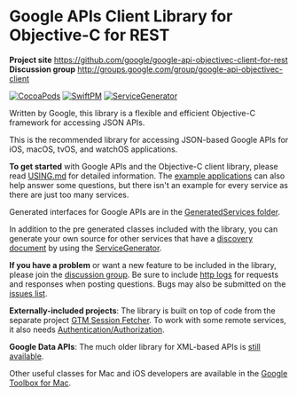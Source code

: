 # Google APIs Client Library for Objective-C for REST

**Project site** <https://github.com/google/google-api-objectivec-client-for-rest><br>
**Discussion group** <http://groups.google.com/group/google-api-objectivec-client>

[![CocoaPods](https://github.com/google/google-api-objectivec-client-for-rest/actions/workflows/cocoapods.yml/badge.svg?branch=main)](https://github.com/google/google-api-objectivec-client-for-rest/actions/workflows/cocoapods.yml)
[![SwiftPM](https://github.com/google/google-api-objectivec-client-for-rest/actions/workflows/swiftpm.yml/badge.svg?branch=main)](https://github.com/google/google-api-objectivec-client-for-rest/actions/workflows/swiftpm.yml)
[![ServiceGenerator](https://github.com/google/google-api-objectivec-client-for-rest/actions/workflows/service_generator.yml/badge.svg?branch=main)](https://github.com/google/google-api-objectivec-client-for-rest/actions/workflows/service_generator.yml)

Written by Google, this library is a flexible and efficient Objective-C
framework for accessing JSON APIs.

This is the recommended library for accessing JSON-based Google APIs for iOS,
macOS, tvOS, and watchOS applications.

**To get started** with Google APIs and the Objective-C client library, please
read [USING.md](USING.md) for detailed information. The
[example applications](https://github.com/google/google-api-objectivec-client-for-rest/tree/main/Examples)
can also help answer some questions, but there isn't an example for every
service as there are just too many services.

Generated interfaces for Google APIs are in the
[GeneratedServices folder](https://github.com/google/google-api-objectivec-client-for-rest/tree/main/Sources/GeneratedServices).

In addition to the pre generated classes included with the library, you can
generate your own source for other services that have a
[discovery document](https://developers.google.com/discovery/v1/reference/apis#resource-representations)
by using the
[ServiceGenerator](https://github.com/google/google-api-objectivec-client-for-rest/tree/main/Tools/ServiceGenerator).

**If you have a problem** or want a new feature to be included in the library,
please join the
[discussion group](http://groups.google.com/group/google-api-objectivec-client).
Be sure to include [http logs](USING.md#logging-http-server-traffic) for
requests and responses when posting questions. Bugs may also be submitted on the
[issues list](https://github.com/google/google-api-objectivec-client-for-rest/issues).

**Externally-included projects**: The library is built on top of code from the separate
project [GTM Session Fetcher](https://github.com/google/gtm-session-fetcher). To work
with some remote services, it also needs
[Authentication/Authorization](USING.md#authentication-and-authorization).

**Google Data APIs**: The much older library for XML-based APIs is
[still available](https://github.com/google/gdata-objectivec-client).

Other useful classes for Mac and iOS developers are available in the
[Google Toolbox for Mac](https://github.com/google/google-toolbox-for-mac).
